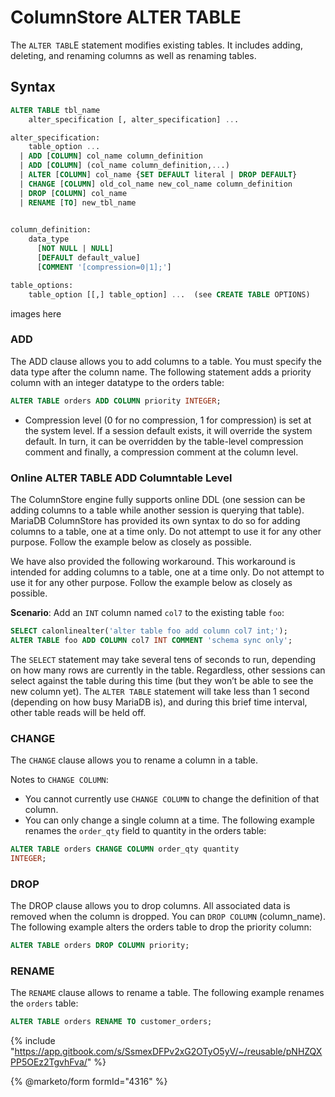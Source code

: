 # ColumnStore ALTER TABLE

The `ALTER TABL`E statement modifies existing tables. It includes adding, deleting, and renaming columns as well as renaming tables.

## Syntax

```sql
ALTER TABLE tbl_name
    alter_specification [, alter_specification] ...

alter_specification:
    table_option ...
  | ADD [COLUMN] col_name column_definition
  | ADD [COLUMN] (col_name column_definition,...)
  | ALTER [COLUMN] col_name {SET DEFAULT literal | DROP DEFAULT}
  | CHANGE [COLUMN] old_col_name new_col_name column_definition
  | DROP [COLUMN] col_name
  | RENAME [TO] new_tbl_name
 

column_definition:
    data_type
      [NOT NULL | NULL]
      [DEFAULT default_value]
      [COMMENT '[compression=0|1];']

table_options:
    table_option [[,] table_option] ...  (see CREATE TABLE OPTIONS)
```

images here

### ADD

The ADD clause allows you to add columns to a table. You must specify the data type after the column name. The following statement adds a priority column with an integer datatype to the orders table:

```sql
ALTER TABLE orders ADD COLUMN priority INTEGER;
```

* Compression level (0 for no compression, 1 for compression) is set at the system level. If a session default exists, it will override the system default. In turn, it can be overridden by the table-level compression comment and finally, a compression comment at the column level.

### Online ALTER TABLE ADD Columntable Level

The ColumnStore engine fully supports online DDL (one session can be adding columns to a table while another session is querying that table).\
MariaDB ColumnStore has provided its own syntax to do so for adding columns to a table, one at a time only. Do not attempt to use it for any other purpose. Follow the example below as closely as possible.

We have also provided the following workaround. This workaround is intended for adding columns to a table, one at a time only. Do not attempt to use it for any other purpose. Follow the example below as closely as possible.

**Scenario**: Add an `INT` column named `col7` to the existing table `foo`:

```sql
SELECT calonlinealter('alter table foo add column col7 int;');
ALTER TABLE foo ADD COLUMN col7 INT COMMENT 'schema sync only';
```

The `SELECT` statement may take several tens of seconds to run, depending on how many rows are currently in the table. Regardless, other sessions can select against the table during this time (but they won’t be able to see the new column yet). The `ALTER TABLE` statement will take less than 1 second (depending on how busy MariaDB is), and during this brief time interval, other table reads will be held off.

### CHANGE

The `CHANGE` clause allows you to rename a column in a table.

Notes to `CHANGE COLUMN`:

* You cannot currently use `CHANGE COLUMN` to change the definition of that column.
* You can only change a single column at a time. The following example renames the `order_qty` field to quantity in the orders table:

```sql
ALTER TABLE orders CHANGE COLUMN order_qty quantity
INTEGER;
```

### DROP

The DROP clause allows you to drop columns. All associated data is removed when the column is dropped. You can `DROP COLUMN` (column\_name).\
The following example alters the orders table to drop the priority column:

```sql
ALTER TABLE orders DROP COLUMN priority;
```

### RENAME

The `RENAME` clause allows to rename a table. The following example renames the `orders` table:

```sql
ALTER TABLE orders RENAME TO customer_orders;
```

{% include "https://app.gitbook.com/s/SsmexDFPv2xG2OTyO5yV/~/reusable/pNHZQXPP5OEz2TgvhFva/" %}

{% @marketo/form formId="4316" %}
